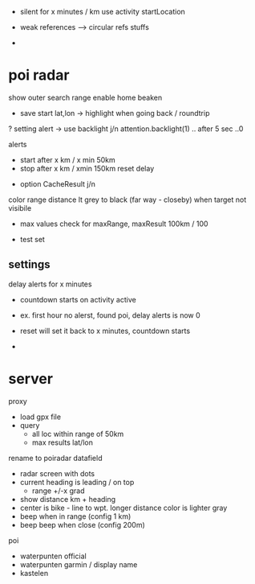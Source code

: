 - silent for x minutes / km
  use activity startLocation 

- weak references --> circular refs stuffs
- 
# poi radar
show outer search range
enable home beaken
  - save start lat,lon -> highlight when going back / roundtrip

? setting alert -> use backlight j/n attention.backlight(1) .. after 5 sec ..0

alerts
  + start after x km / x min 50km
  + stop after x km / xmin 150km
  reset delay 

- option CacheResult j/n

color range distance lt grey to black (far way - closeby) when target not visibile

- max values check for maxRange, maxResult 100km / 100

- test set 


## settings
delay alerts for x minutes
  - countdown starts on activity active 
  - ex. first hour no alerst, found poi, delay alerts is now 0
  - reset will set it back to x minutes, countdown starts

  - 


  
# server
proxy
 - load gpx file
 - query
   - all loc within range of 50km
   - max results lat/lon

rename to poiradar
datafield
- radar screen with dots
- current heading is leading / on top
  - range +/-x grad 
- show distance km + heading
- center is bike - line to wpt. longer distance color is lighter gray
- beep when in range (config 1 km)
- beep beep when close (config 200m)


poi
- waterpunten official
- waterpunten garmin / display name
- kastelen





